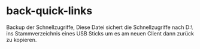 # back-quick-links
Backup der Schnellzugriffe, Diese Datei sichert die Schnellzugriffe nach D:\ ins Stammverzeichnis eines USB Sticks um es am neuen Client dann zurück zu kopieren.
